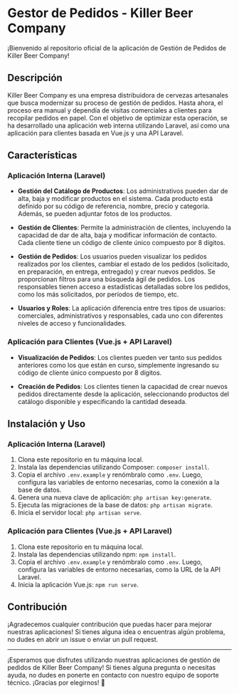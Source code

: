 # Gestor de Pedidos - Killer Beer Company

¡Bienvenido al repositorio oficial de la aplicación de Gestión de Pedidos de Killer Beer Company!

## Descripción

Killer Beer Company es una empresa distribuidora de cervezas artesanales que busca modernizar su proceso de gestión de pedidos. Hasta ahora, el proceso era manual y dependía de visitas comerciales a clientes para recopilar pedidos en papel. Con el objetivo de optimizar esta operación, se ha desarrollado una aplicación web interna utilizando Laravel, así como una aplicación para clientes basada en Vue.js y una API Laravel.

## Características

### Aplicación Interna (Laravel)

- **Gestión del Catálogo de Productos**: Los administrativos pueden dar de alta, baja y modificar productos en el sistema. Cada producto está definido por su código de referencia, nombre, precio y categoría. Además, se pueden adjuntar fotos de los productos.

- **Gestión de Clientes**: Permite la administración de clientes, incluyendo la capacidad de dar de alta, baja y modificar información de contacto. Cada cliente tiene un código de cliente único compuesto por 8 dígitos.

- **Gestión de Pedidos**: Los usuarios pueden visualizar los pedidos realizados por los clientes, cambiar el estado de los pedidos (solicitado, en preparación, en entrega, entregado) y crear nuevos pedidos. Se proporcionan filtros para una búsqueda ágil de pedidos. Los responsables tienen acceso a estadísticas detalladas sobre los pedidos, como los más solicitados, por períodos de tiempo, etc.

- **Usuarios y Roles**: La aplicación diferencia entre tres tipos de usuarios: comerciales, administrativos y responsables, cada uno con diferentes niveles de acceso y funcionalidades.

### Aplicación para Clientes (Vue.js + API Laravel)

- **Visualización de Pedidos**: Los clientes pueden ver tanto sus pedidos anteriores como los que están en curso, simplemente ingresando su código de cliente único compuesto por 8 dígitos.

- **Creación de Pedidos**: Los clientes tienen la capacidad de crear nuevos pedidos directamente desde la aplicación, seleccionando productos del catálogo disponible y especificando la cantidad deseada.

## Instalación y Uso

### Aplicación Interna (Laravel)

1. Clona este repositorio en tu máquina local.
2. Instala las dependencias utilizando Composer: `composer install`.
3. Copia el archivo `.env.example` y renómbralo como `.env`. Luego, configura las variables de entorno necesarias, como la conexión a la base de datos.
4. Genera una nueva clave de aplicación: `php artisan key:generate`.
5. Ejecuta las migraciones de la base de datos: `php artisan migrate`.
6. Inicia el servidor local: `php artisan serve`.

### Aplicación para Clientes (Vue.js + API Laravel)

1. Clona este repositorio en tu máquina local.
2. Instala las dependencias utilizando npm: `npm install`.
3. Copia el archivo `.env.example` y renómbralo como `.env`. Luego, configura las variables de entorno necesarias, como la URL de la API Laravel.
4. Inicia la aplicación Vue.js: `npm run serve`.

## Contribución

¡Agradecemos cualquier contribución que puedas hacer para mejorar nuestras aplicaciones! Si tienes alguna idea o encuentras algún problema, no dudes en abrir un issue o enviar un pull request.

---

¡Esperamos que disfrutes utilizando nuestras aplicaciones de gestión de pedidos de Killer Beer Company! Si tienes alguna pregunta o necesitas ayuda, no dudes en ponerte en contacto con nuestro equipo de soporte técnico. ¡Gracias por elegirnos! 🍻
